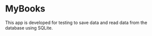 # MyBooks
This app is developed for testing to save data and read data from the database using SQLite.
